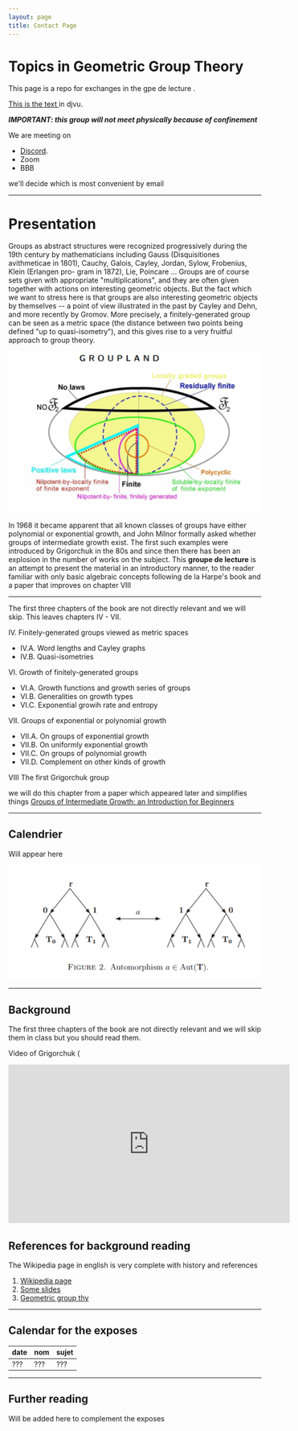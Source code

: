 ```yaml
---
layout: page
title: Contact Page
---
```

#  Topics in Geometric Group Theory 

This page is a repo for exchanges 
in the gpe de lecture . 

[This is the text ](./book.djvu) in djvu.

***IMPORTANT: this group 
will not meet physically 
because of confinement***


We are meeting on 
- [Discord](https://discordapp.com/).
- Zoom 
- BBB

we'll decide which is most convenient by email

---

# Presentation

Groups as abstract structures were recognized progressively during the 19th
century by mathematicians including Gauss (Disquisitiones avithmeticae in
1801), Cauchy, Galois, Cayley, Jordan, Sylow, Frobenius, Klein (Erlangen pro-
gram in 1872), Lie, Poincare ... 
Groups are of course sets given with appropriate "multiplications", and
they are often given together with actions on interesting geometric objects.
But the fact which we want to stress here is that groups are also interesting
geometric objects by themselves -- a point of view illustrated in the past by
Cayley and Dehn, and more recently by Gromov. More precisely, a finitely-generated group can be seen as a metric space (the distance between two points being defined "up to quasi-isometry"), and this gives rise to a very fruitful approach to group theory.

![img](./atlas.png)

In 1968 it became apparent that all known classes of groups have either polynomial or
exponential growth, and John Milnor formally asked whether groups of intermediate
growth exist. The first such examples were introduced by 
Grigorchuk in the 80s
and since then there has been an explosion in the number of
works on the subject. 
This **groupe de lecture** is an attempt to present the material in an introductory manner, to
the reader familiar with only basic algebraic concepts
following de la  Harpe's book  and a paper that improves on chapter VIII

---

The first three chapters of the book
are not directly relevant and we will skip.
This leaves chapters IV - VII.


IV. Finitely-generated groups viewed as metric spaces
- IV.A. Word lengths and Cayley graphs
- IV.B. Quasi-isometries

VI. Growth of finitely-generated groups
- VI.A. Growth functions and growth series of groups
- VI.B. Generalities on growth types
- VI.C. Exponential growih rate and entropy

VII. Groups of exponential or polynomial growth
- VII.A. On groups of exponential growth
- VII.B. On uniformly exponential growth
- VII.C. On groups of polynomial growth
- VII.D. Complement on other kinds of growth

VIII The first Grigorchuk group

we will do this chapter from a paper which appeared later and simplifies things
[Groups of Intermediate Growth: an Introduction for Beginners](https://arxiv.org/abs/math/0607384)

---

## Calendrier

Will appear here

![img](./grig.png)

---

## Background

The first three chapters of the book
are not directly relevant and we will skip
them in class but you should read them.

Video of Grigorchuk (

<iframe width="560" height="315" src="https://www.youtube.com/embed/7AeD5FBOixo" frameborder="0" allow="accelerometer; autoplay; clipboard-write; encrypted-media; gyroscope; picture-in-picture" allowfullscreen></iframe>

## References for background reading

The Wikipedia page in english is very complete 
with history and references


1. [Wikipedia page](https://en.wikipedia.org/wiki/Grigorchuk_group)
1. [Some slides](https://mat.polsl.pl/groups/talks/Macedonska.pdf)
1. [Geometric group thy](https://bookstore.ams.org/coll-63/)
---

## Calendar for the exposes


date | nom | sujet
--- | --- | ---
??? | ??? | ???


---
     
## Further reading


Will be added here to complement the exposes



